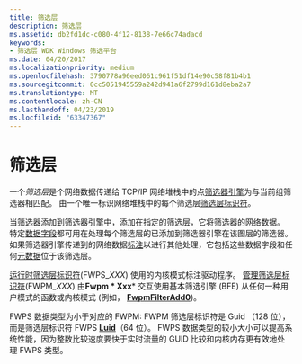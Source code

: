```yaml
---
title: 筛选层
description: 筛选层
ms.assetid: db2fd1dc-c080-4f12-8138-7e66c74adacd
keywords:
- 筛选层 WDK Windows 筛选平台
ms.date: 04/20/2017
ms.localizationpriority: medium
ms.openlocfilehash: 3790778a96eed061c961f51df14e90c58f81b4b1
ms.sourcegitcommit: 0cc5051945559a242d941a6f2799d161d8eba2a7
ms.translationtype: MT
ms.contentlocale: zh-CN
ms.lasthandoff: 04/23/2019
ms.locfileid: "63347367"
---
```

# <a name="filtering-layer"></a>筛选层


一个*筛选层*是个网络数据传递给 TCP/IP 网络堆栈中的点[筛选器引擎](filter-engine.md)为与当前组筛选器相匹配。 由一个唯一标识网络堆栈中的每个筛选层[筛选层标识符](https://msdn.microsoft.com/library/windows/hardware/ff549947)。

当[筛选器](filter.md)添加到筛选器引擎中，添加在指定的筛选层，它将筛选器的网络数据。 特定[数据字段](https://msdn.microsoft.com/library/windows/hardware/ff546312)都可用在处理每个筛选层的已添加到筛选器引擎在该图层的筛选器。 如果筛选器引擎传递到的网络数据[标注](callout.md)以进行其他处理，它包括这些数据字段和任何[元数据](https://msdn.microsoft.com/library/windows/hardware/ff559174)位于该筛选层。

[运行时筛选层标识符](https://msdn.microsoft.com/library/windows/hardware/ff570731)(FWPS\_*XXX*) 使用的内核模式标注驱动程序。 [管理筛选层标识符](https://msdn.microsoft.com/library/windows/hardware/ff557101)(FWPM\_*XXX*) 由**Fwpm * Xxx*** 交互使用基本筛选引擎 (BFE) 从任何一种用户模式的函数或内核模式 (例如， [ **FwpmFilterAdd0**](https://msdn.microsoft.com/library/windows/desktop/aa364046))。

FWPS 数据类型为小于对应的 FWPM: FWPM 筛选层标识符是 Guid （128 位），而是筛选层标识符 FWPS [ **Luid**](https://msdn.microsoft.com/library/windows/hardware/ff557080)（64 位）。 FWPS 数据类型的较小大小可以提高系统性能，因为整数比较速度要快于实时流量的 GUID 比较和内核内存更有效地处理 FWPS 类型。

 

 





